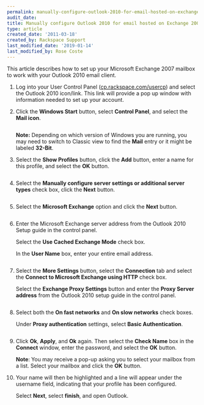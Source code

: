 ```yaml
---
permalink: manually-configure-outlook-2010-for-email-hosted-on-exchange-2007/
audit_date:
title: Manually configure Outlook 2010 for email hosted on Exchange 2007
type: article
created_date: '2011-03-18'
created_by: Rackspace Support
last_modified_date: '2019-01-14'
last_modified_by: Rose Coste
---
```


This article describes how to set up your
Microsoft Exchange 2007 mailbox
to work with your
Outlook 2010 email client.

1. Log into your User Control Panel
   ([cp.rackspace.com/usercp](http://cp.rackspace.com/usercp))
   and select the Outlook 2010 icon/link. This link will provide a pop up
   window with information needed to set up your account.

2. Click the **Windows Start** button, select
   **Control Panel**, and select the **Mail
   icon**.

   <img src="{% asset_path exchange/manually-configure-outlook-2010-for-email-hosted-on-exchange-2007/(E%26A)Outlook2010ExchangeTwo.png %}" alt="" />

   **Note:** Depending on which version of Windows you are running, you may need
   to switch to Classic view to find the **Mail** entry or it might be
   labeled **32-Bit**.

3. Select the **Show Profiles** button, click the
   **Add** button, enter a name for this profile, and
   select the **OK** button.

   <img src="{% asset_path exchange/manually-configure-outlook-2010-for-email-hosted-on-exchange-2007/(E%26A)Outlook2010Exchange4.png %}" alt="" />

4. Select the **Manually configure server settings or
   additional server types** check box, click the
   **Next** button.

   <img src="{% asset_path exchange/manually-configure-outlook-2010-for-email-hosted-on-exchange-2007/(E%26A)Outlook2010Exchange50.png %}" alt="" />

5. Select the **Microsoft Exchange** option and click
   the **Next** button.

   <img src="{% asset_path exchange/manually-configure-outlook-2010-for-email-hosted-on-exchange-2007/(E%26A)Outlook2010Exchange6.png %}" alt="" />

6. Enter the Microsoft Exchange server address from the Outlook
   2010 Setup guide in the control panel.

   Select the **Use Cached Exchange Mode** check box.

   In the **User Name** box, enter your entire email address.

   <img src="{% asset_path exchange/manually-configure-outlook-2010-for-email-hosted-on-exchange-2007/(E%26A)Outlook2010Exchange7.png %}" alt="" />

7. Select the **More Settings** button, select the
   **Connection** tab and select the **Connect to
   Microsoft Exchange using HTTP** check box.

   Select the **Exchange Proxy Settings** button and enter
   the **Proxy Server address** from the Outlook 2010 setup
   guide in the control panel.

   <img src="{% asset_path exchange/manually-configure-outlook-2010-for-email-hosted-on-exchange-2007/(E%26A)Outlook2010Exchange8.png %}" alt="" />

8. Select both the **On fast networks** and
   **On slow networks** check boxes.

   Under **Proxy authentication** settings, select **Basic
   Authentication**.

   <img src="{% asset_path exchange/manually-configure-outlook-2010-for-email-hosted-on-exchange-2007/(E%26A)Outlook2010Exchange9.png %}" alt="" />

9. Click **Ok**,
   **Apply**, and **Ok** again. Then select the
   **Check Name** box in the **Connect** window, enter the
   password, and select the **OK** button.

   **Note**: You may receive a pop-up asking you to select your mailbox
   from a list. Select your mailbox and click the **OK** button.

10. Your name will then be highlighted and a line will appear
    under the username field, indicating that your profile has been
    configured.

    Select **Next**, select **finish**, and open Outlook.

    <img src="{% asset_path exchange/manually-configure-outlook-2010-for-email-hosted-on-exchange-2007/(E%26A)Outlook2010Exchange10.png %}" alt="" />
